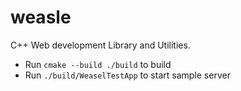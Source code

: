 # weasle
C++ Web development Library and Utilities.

* Run `cmake --build ./build` to build
* Run `./build/WeaselTestApp` to start sample server
